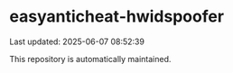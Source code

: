 # easyanticheat-hwidspoofer

Last updated: 2025-06-07 08:52:39

This repository is automatically maintained.
